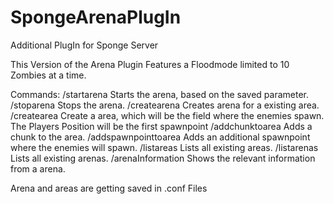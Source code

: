 # SpongeArenaPlugIn
Additional PlugIn for Sponge Server

This Version of the Arena Plugin Features a Floodmode limited to 10 Zombies at a time.

Commands:
/startarena <arenaName>
Starts the arena, based on the saved parameter.
/stoparena <arenaName>
Stops the arena.
/createarena <arenaName> <areaName>
Creates arena for a existing area.
/createarea <areaName>
Create a area, which will be the field where the enemies spawn. The Players Position will be the first spawnpoint
/addchunktoarea <areaName>
Adds a chunk to the area.
/addspawnpointtoarea <areaName>
Adds an additional spawnpoint where the enemies will spawn.
/listareas
Lists all existing areas.
/listarenas
Lists all existing arenas.
/arenaInformation <arenaName>
Shows the relevant information from a arena.

Arena and areas are getting saved in .conf Files
